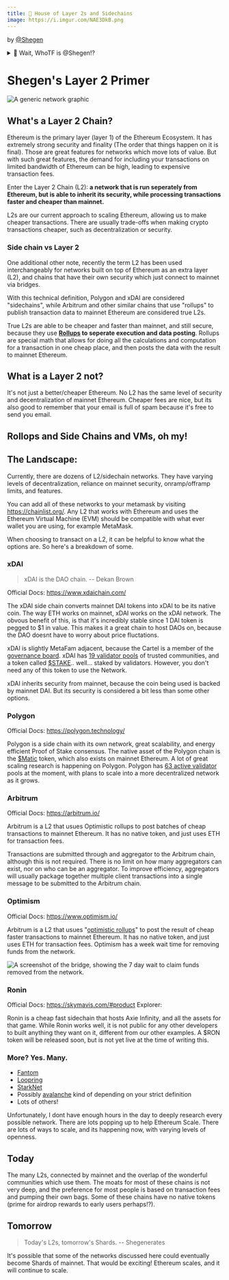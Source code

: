 ```yaml
---
title: 🔀 House of Layer 2s and Sidechains
image: https://i.imgur.com/NAE3DkB.png
---
```


by [@Shegen](https://twitter.com/shegenerates)

<details>
<summary>🤔 Wait, WhoTF is @Shegen!?</summary>
<br />
Shegenerates, a prof solidity developer, crypto native, and DAO Queen.
<br />
<br />

Missing something or do you have something to add? [DM me](https://twitter.com/shegenerates).
</details>

# Shegen's Layer 2 Primer

![A generic network graphic](https://i.imgur.com/NAE3DkB.png)


## What's a Layer 2 Chain?
Ethereum is the primary layer (layer 1) of the Ethereum Ecosystem. It has extremely strong security and finality (The order that things happen on it is final). Those are great features for networks which move lots of value. But with such great features, the demand for including your transactions on limited bandwidth of Ethereum can be high, leading to expensive transaction fees.

Enter the Layer 2 Chain (L2): **a network that is run seperately from Ethereum, but is able to inherit its security, while processing transactions faster and cheaper than mainnet.** 

L2s are our current approach to scaling Ethereum, allowing us to make cheaper transactions. There are usually trade-offs when making crypto transactions cheaper, such as decentralization or security. 

### Side chain vs Layer 2
One additional other note, recently the term L2 has been used interchangeably for networks built on top of Ethereum as an extra layer (L2), and chains that have their own security which just connect to mainnet via bridges. 

With this technical definition, Polygon and xDAI are considered "sidechains", while Arbitrum and other similar chains that use "rollups" to publish transaction data to mainnet Ethereum are considered true L2s.

True L2s are able to be cheaper and faster than mainnet, and still secure, because they use **[Rollups](https://ethereum.org/en/developers/docs/scaling/#rollups) to seperate execution and data posting**. Rollups are special math that allows for doing all the calculations and computation for a transaction in one cheap place, and then posts the data with the result to mainnet Ethereum.

## What is a Layer 2 not?
It's not just a better/cheaper Ethereum. No L2 has the same level of security and decentralization of mainnet Ethereum. Cheaper fees are nice, but its also good to remember that your email is full of spam because it's free to send you email.

## Rollops and Side Chains and VMs, oh my!

## The Landscape:
Currently, there are dozens of L2/sidechain networks. They have varying levels of decentralization, reliance on mainnet security, onramp/offramp limits, and features. 

You can add all of these networks to your metamask by visiting https://chainlist.org/. Any L2 that works with Ethereum and uses the Ethereum Virtual Machine (EVM) should be compatible with what ever wallet you are using, for example MetaMask. 

When choosing to transact on a L2, it can be helpful to know what the options are. So here's a breakdown of some.

### xDAI
>xDAI is the DAO chain.
-- Dekan Brown

Official Docs: https://www.xdaichain.com/

The xDAI side chain converts mainnet DAI tokens into xDAI to be its native coin. The way ETH works on mainnet, xDAI works on the xDAI network. The obvous benefit of this, is that it's incredibly stable since 1 DAI token is pegged to $1 in value. This makes it a great chain to host DAOs on, because the DAO doesnt have to worry about price fluctations. 

xDAI is slightly MetaFam adjacent, because the Cartel is a member of the [governance board](https://www.xdaichain.com/for-users/governance). xDAI has [19 validator pools](https://blockscout.com/xdai/mainnet/validators) of trusted communities, and a token called [$STAKE](https://www.coingecko.com/en/coins/xdai-stake).. well... staked by validators. However, you don't need any of this token to use the Network.

xDAI inherits security from mainnet, because the coin being used is backed by mainnet DAI. But its security is considered a bit less than some other options. 

### Polygon
Official Docs: https://polygon.technology/

Polygon is a side chain with its own network, great scalability, and energy efficient Proof of Stake consensus. The native asset of the Polygon chain is the [$Matic](https://www.coingecko.com/en/coins/polygon) token, which also exists on mainnet Ethereum. A lot of great scaling research is happening on Polygon. Polygon has [63 active validator](https://polygonscan.com/stat/miner/3?range=7&blocktype=blocks) pools at the moment, with plans to scale into a more decentralized network as it grows.

### Arbitrum
Official Docs: https://arbitrum.io/

Arbitrum is a L2 that usues Optimistic rollups to post batches of cheap transactions to mainnet Ethereum. It has no native token, and just uses ETH for transaction fees. 

Transactions are submitted through and aggregator to the Arbitrum chain, although this is not required. There is no limit on how many aggregators can exist, nor on who can be an aggregator. To improve efficiency, aggregators will usually package together multiple client transactions into a single message to be submitted to the Arbitrum chain.


### Optimism 
Official Docs: https://www.optimism.io/

Arbitrum is a L2 that usues "[optimistic rollups](https://research.paradigm.xyz/rollups)" to post the result of cheap faster transactions to mainnet Ethereum. It has no native token, and just uses ETH for transaction fees. Optimism has a week wait time for removing funds from the network.

![A screenshot of the bridge, showing the 7 day wait to claim funds removed from the network.](https://i.imgur.com/x72t2NU.png)


### Ronin
Official Docs: https://skymavis.com/#product
Explorer:

Ronin is a cheap fast sidechain that hosts Axie Infinity, and all the assets for that game. While Ronin works well, it is not public for any other developers to built anything they want on it, different from our other examples. A $RON token will be released soon, but is not yet live at the time of writing this.


### More? Yes. Many. 
- [Fantom](https://www.fantom.foundation/)
- [Loopring](https://loopring.org/#/) 
- [StarkNet](https://starkware.co/starknet/)
- Possibly [avalanche](https://avax.network/) kind of depending on your strict definition
- Lots of others!

Unfortunately, I dont have enough hours in the day to deeply research every possible network. There are lots popping up to help Ethereum Scale. There are lots of ways to scale, and its happening now, with varying levels of openness. 

## Today
The many L2s, connected by mainnet and the overlap of the wonderful communities which use them. The moats for most of these chains is not very deep, and the preference for most people is based on transaction fees and pumping their own bags. Some of these chains have no native tokens (prime for airdrop rewards to early users perhaps!?). 

## Tomorrow
>Today's L2s, tomorrow's Shards. 
>-- Shegenerates

It's possible that some of the networks discussed here could eventually become Shards of mainnet. That would be exciting! Ethereum scales, and it will continue to scale.


